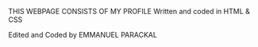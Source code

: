 THIS WEBPAGE CONSISTS OF MY PROFILE 
Written and coded in HTML & CSS

Edited and Coded by EMMANUEL PARACKAL
